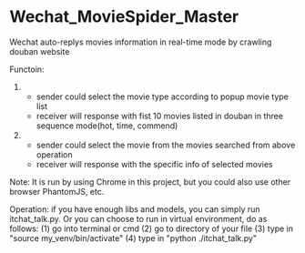 # Wechat_MovieSpider_Master

Wechat auto-replys movies information in real-time mode by crawling douban website

Functoin:

1.  * sender could select the movie type according to popup movie type list
    * receiver will response with fist 10 movies listed in douban in three sequence mode(hot, time, commend)
2.
    * sender could select the movie from the movies searched from above operation
    * receiver will response with the specific info of selected movies
  
Note: It is run by using Chrome in this project, but you could also use other browser PhantomJS, etc.

Operation: 
if you have enough libs and models, you can simply run itchat_talk.py.
Or you can choose to run in virtual environment, do as follows:
(1) go into terminal or cmd
(2) go to directory of your file
(3) type in "source my_venv/bin/activate"
(4) type in "python ./itchat_talk.py"

           
